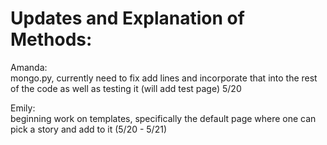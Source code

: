 # Updates and Explanation of Methods:
Amanda:  
mongo.py, currently need to fix add lines and incorporate that into the rest of the code as well as testing it (will add test page) 5/20

Emily:  
beginning work on templates, specifically the default page where one can            pick a story and add to it (5/20 - 5/21)
